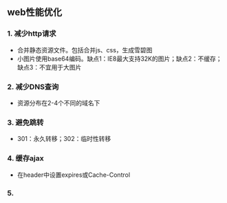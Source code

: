 ## web性能优化

### 1. 减少http请求
- 合并静态资源文件。包括合并js、css，生成雪碧图
- 小图片使用base64编码。缺点1：IE8最大支持32K的图片；缺点2：不缓存；缺点3：不宜用于大图片

### 2. 减少DNS查询
- 资源分布在2-4个不同的域名下

### 3. 避免跳转
- 301：永久转移；302：临时性转移

### 4. 缓存ajax
- 在header中设置expires或Cache-Control

### 5. 
